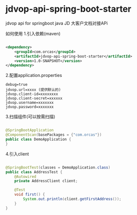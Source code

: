 # jdvop-api-spring-boot-starter

jdvop api for springboot java JD 大客户文档对接APi

如何使用 1.引入依赖(maven)

```xml

<dependency>
    <groupId>com.orcas</groupId>
    <artifactId>jdvop-api-spring-boot-starter</artifactId>
    <version>1.0-SNAPSHOT</version>
</dependency>
```

2.配置application.properties

```properties
debug=true
jdvop.url=xxxx (提供默认的)
jdvop.client-id=xxxxxxxx
jdvop.client-secret=xxxxxx
jdvop.username=xxxxxxx
jdvop.password=xxxxxxx
```

3.扫描组件(可以按需扫描)

```java

@SpringBootApplication
@ComponentScan(basePackages = {"com.orcas"})
public class DemoApplication {
}
```

4.引入client

```java

@SpringBootTest(classes = DemoApplication.class)
public class AddressTest {
    @Autowired
    private AddressClient client;

    @Test
    void first() {
        System.out.println(client.getFirstAddress());
    }
}
```